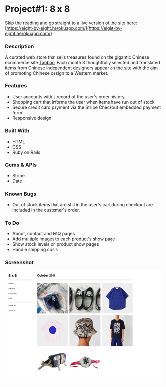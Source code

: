 # Project#1: 8 x 8

Skip the reading and go straight to a live version of the site here: [https://eight-by-eight.herokuapp.com/](https://eight-by-eight.herokuapp.com/)

### Description
A curated web store that sells treasures found on the gigantic Chinese ecommerce site [Taobao](https://www.taobao.com/). Each month 8 thoughtfully selected and translated items from Chinese independent designers appear on the site with the aim of promoting Chinese design to a Western market.    

### Features
- User accounts with a record of the user's order history
- Shopping cart that informs the user when items have run out of stock
- Secure credit card payment via the Stripe Checkout embedded payment form
- Responsive design  

### Built With
- HTML
- CSS
- Ruby on Rails

### Gems & APIs
- Stripe
- Date

### Known Bugs
- Out of stock items that are still in the user's cart during checkout are included in the customer's order.

### To Do
- About, contact and FAQ pages
- Add multiple images to each product's show page
- Show stock levels on product show pages
- Handle shipping costs

### Screenshot
![8 x 8 Screenshot](/eight_by_eight_screenshot.png)

